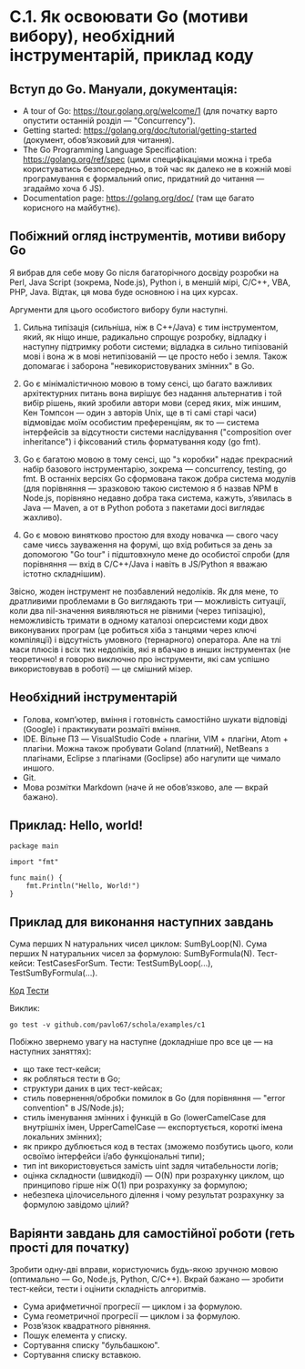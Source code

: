 # C.1. Як освоювати Go (мотиви вибору), необхідний інструментарій, приклад коду

## Вступ до Go. Мануали, документація:

* A tour of Go:  https://tour.golang.org/welcome/1 (для початку варто опустити останній розділ — "Concurrency").
* Getting started: https://golang.org/doc/tutorial/getting-started (документ, обовʼязковий для читання).
* The Go Programming Language Specification: https://golang.org/ref/spec (цими специфікаціями можна і треба користуватись безпосередньо, в той час як далеко не в кожній мові програмування є формальний опис, придатний до читання — згадаймо хоча б JS).
* Documentation page: https://golang.org/doc/ (там ще багато корисного на майбутнє).


## Побіжний огляд інструментів, мотиви вибору Go

Я вибрав для себе мову Go після багаторічного досвіду розробки на Perl, Java Script (зокрема, Node.js), Python і, в меншій мірі,
C/C++, VBA, PHP, Java. Відтак, ця мова буде основною і на цих курсах.

Аргументи для цього особистого вибору були наступні.

1. Сильна типізація (сильніша, ніж в C++/Java) є тим інструментом, який, як ніщо инше, радикально спрощує розробку, відладку і наступну підтримку роботи системи; відладка в сильно типізованій мові і вона ж в мові нетипізованій — це просто небо і земля. Також допомагає і заборона "невикористовуваних змінних" в Go.

2. Go є мінімалістичною мовою в тому сенсі, що багато важливих архітектурних питань вона вирішує без надання альтернатив і той вибір рішень, який зробили автори мови (серед яких, між иншим, Кен Томпсон — один з авторів Unix, ще в ті самі старі часи) відмовідає моїм особистим преференціям, як то — система інтерфейсів за відсутности системи наслідування ("composition over inheritance") і фіксований стиль форматування коду (go fmt).

3. Go є багатою мовою в тому сенсі, що "з коробки" надає прекрасний набір базового інструментарію, зокрема — concurrency, testing, go fmt. В останніх версіях Go сформована також добра система модулів (для порівняння — зразковою такою системою я б назвав NPM в Node.js, порівняно недавно добра така система, кажуть, зʼявилась в Java — Maven, а от в Python робота з пакетами досі виглядає жахливо).

4. Go є мовою винятково простою для входу новачка — свого часу саме чиєсь зауваження на форумі, що вхід робиться за день за допомогою "Go tour" і підштовхнуло мене до особистої спроби (для порівняння — вхід в C/C++/Java і навіть в JS/Python я вважаю істотно складнішим).

Звісно, жоден інструмент не позбавлений недоліків. Як для мене, то дратливими проблемами в Go виглядають три — можливість ситуації, коли два nil-значення виявляються не рівними
(через типізацію), неможливість тримати в одному каталозі оперсистеми коди двох виконуваних програм (це робиться хіба з танцями через ключі компіляції) і відсутність умовного
(тернарного) оператора. Але на тлі маси плюсів і всіх тих недоліків, які я вбачаю в инших інструментах (не теоретично! я говорю виключно про інструменти, які сам успішно
використовував в роботі) — це смішний мізер.


## Необхідний інструментарій

* Голова, компʼютер, вміння і готовність самостійно шукати відповіді (Google) і практикувати розмаїті вміння. 
* IDE. Вільне ПЗ — VisualStudio Code + плагіни, VIM + плагіни, Atom + плагіни. Можна також пробувати Goland (платний), NetBeans з плагінами, Eclipse з плагінами (Goclipse) або 
нагулити ще чимало иншого.
* Git.
* Мова розмітки Markdown (наче й не обовʼязково, але — вкрай бажано).

## Приклад: Hello, world!

    package main

    import "fmt"

    func main() {
        fmt.Println("Hello, World!")
    }


## Приклад для виконання наступних завдань

Сума перших N натуральних чисел циклом: SumByLoop(N).
Сума перших N натуральних чисел за формулою: SumByFormula(N). 
Тест-кейси: TestCasesForSum. 
Тести: TestSumByLoop(...), TestSumByFormula(...). 

[Код](https://github.com/pavlo67/schola/tree/master/examples/c1/sum.go)
[Тести](https://github.com/pavlo67/schola/tree/master/examples/c1/sum_test.go)

Виклик: 

    go test -v github.com/pavlo67/schola/examples/c1

Побіжно звернемо увагу на наступне (докладніше про все це — на наступних заняттях):
* що таке тест-кейси;
* як робляться тести в Go;  
* структури даних в цих тест-кейсах;
* стиль повернення/обробки помилок в Go (для порівняння — "error convention" в JS/Node.js);
* стиль іменування змінних і функцій в Go (lowerCamelCase для внутрішніх імен, UpperCamelCase — експортується, короткі імена локальних змінних);
* як прикро дублюється код в тестах (зможемо позбутись цього, коли освоїмо інтерфейси і/або функціональні типи);
* тип int використовується замість uint задля читабельности логів;
* оцінка складности (швидкодії) — O(N) при розрахунку циклом, що принципово гірше ніж O(1) при розрахунку за формулою;
* небезпека цілочисельного ділення і чому результат розрахунку за формулою завідомо цілий? 


## Варіянти завдань для самостійної роботи (геть прості для початку)

Зробити одну-дві вправи, користуючись будь-якою зручною мовою (оптимально — Go, Node.js, Python, C/C++). Вкрай бажано — зробити тест-кейси, тести і оцінити складність алгоритмів.  

* Сума арифметичної прогресії — циклом і за формулою. 
* Сума геометричної прогресії — циклом і за формулою. 
* Розвʼязок квадратного рівняння.
* Пошук елемента у списку.
* Сортування списку "бульбашкою".
* Сортування списку вставкою.
